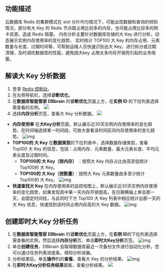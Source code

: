 ## 功能描述

云数据库 Redis 的集群模式在 slot 分片均匀情况下，可能出现数据和查询的倾斜情况，部分有大 Key 的 Redis 节点既占用比较多的内存，也可能占用比较多的网卡资源，造成 Redis 阻塞。
内存分析主要针对数据库存储的大 Key 进行分析，动态展示实例内存使用率的变化趋势， 实时统计 TOP100 大 Key 的内存占用、元素数量与长度、过期时间等，可帮助运维人员快速识别出大 Key，进行拆分或过期清理，及时调优数据库的性能，避免因大key 占用太多内存开销而引起的业务阻塞。

## 解读大 Key 分析数据

1. 登录 [Redis 控制台](https://console.cloud.tencent.com/redis)。
2. 在左侧导航栏，选择**诊断优化**。
3. 在**数据库智能管家 DBbrain** 的**诊断优化**页面上方，在**实例 ID** 的下拉列表选择需查看的实例。
![](https://qcloudimg.tencent-cloud.cn/raw/c40a68d6afbe42215d5ee8c31e6b68c6.png)
4. 选择**内存分析**页签，查看大 Key 分析数据。
![](https://qcloudimg.tencent-cloud.cn/raw/0bbd080bd8bd7af469d52dd8e54e59e1.png)
 - **内存使用率**
   在**大Key分析**页面，默认展示近30天实例内存使用率的变化趋势。在时间轴选择某一时间段，可放大查看该时间区间内存使用率的变化趋势。
   ![img](https://main.qcloudimg.com/raw/fcac15ea328e54c257797934c2def268.png)
 - **TOP100的 大 Key**
   在**数据类型**的下拉列表中，选择数据存储类型，查看 Top100 大 Key 的信息，包括：占用内存、元素数量、最大元素长度、平均元素长度及过期时间。
    - **TOP100的 大 Key（按内存）** ：按照大 Key 内存占比由高至低统计 Top100的 大 Key。
    - **TOP100的 大 Key（按数量）**：按照大 Key 元素数量由多至少统计 Top100的 大 Key。
   ![img](https://main.qcloudimg.com/raw/e4c0d81f3dd81693f43d56b1cbcb2c26.png)
 - **快速查找大 Key**
   在内存使用率的监控视图上，默认展示近30天实例内存使用率的变化趋势，如果发现其中某一天内存开销很高，在日期横轴上单击那一天，会固定时间柱，与此同时下方 Top100 大 Key 列表中相应统计出那一天的大 Key 信息，快速找到该时间占用内存高的大 Key 数据。
![img](https://main.qcloudimg.com/raw/3154abb1cea2fb4fac94647e15a3d482.png)

## 创建即时大 Key 分析任务

1. 在**数据库智能管家 DBbrain** 的**诊断优化**页面上方，在**实例 ID**的下拉列表选择需查看的实例，然后选择**内存分析**页，单击**即时大Key分析**页签。
![img](https://main.qcloudimg.com/raw/3e423e9a1b9f23eae36ee451c5e86139.png)
2. 单击**创建任务**，DBbrain 会取得数据库最近一次备份文件进行自动化分析，您可以通过任务列表进度条，得知分析进展。
3. 分析结束后，单击**操作**列的**查看**。查看大 Key 的分析结果。
![img](https://main.qcloudimg.com/raw/48018deceb4b7ddac6b432fce4490762.png)
4. 在**即时大Key分析任务结果**面板，查看分析结果。
![](https://qcloudimg.tencent-cloud.cn/raw/8debdad03a9ac0b1bf5ed332cd47c403.png)

